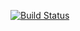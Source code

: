 [![Build Status](https://travis-ci.org/JoshFerge/congress-bias.svg?branch=master)](https://travis-ci.org/JoshFerge/congress-bias)
